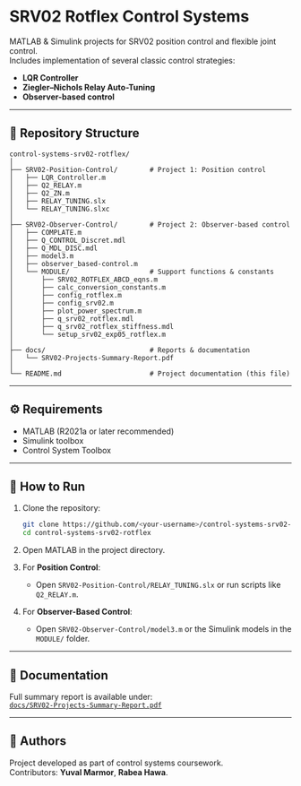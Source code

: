 # SRV02 Rotflex Control Systems

MATLAB & Simulink projects for SRV02 position control and flexible joint control.  
Includes implementation of several classic control strategies:

- **LQR Controller**  
- **Ziegler–Nichols Relay Auto-Tuning**  
- **Observer-based control**

---

## 📂 Repository Structure

```
control-systems-srv02-rotflex/
│
├── SRV02-Position-Control/        # Project 1: Position control
│   ├── LQR_Controller.m
│   ├── Q2_RELAY.m
│   ├── Q2_ZN.m
│   ├── RELAY_TUNING.slx
│   └── RELAY_TUNING.slxc
│
├── SRV02-Observer-Control/        # Project 2: Observer-based control
│   ├── COMPLATE.m
│   ├── Q_CONTROL_Discret.mdl
│   ├── Q_MDL_DISC.mdl
│   ├── model3.m
│   ├── observer_based-control.m
│   └── MODULE/                    # Support functions & constants
│       ├── SRV02_ROTFLEX_ABCD_eqns.m
│       ├── calc_conversion_constants.m
│       ├── config_rotflex.m
│       ├── config_srv02.m
│       ├── plot_power_spectrum.m
│       ├── q_srv02_rotflex.mdl
│       ├── q_srv02_rotflex_stiffness.mdl
│       └── setup_srv02_exp05_rotflex.m
│
├── docs/                          # Reports & documentation
│   └── SRV02-Projects-Summary-Report.pdf
│
└── README.md                      # Project documentation (this file)
```

---

## ⚙️ Requirements

- MATLAB (R2021a or later recommended)  
- Simulink toolbox  
- Control System Toolbox  

---

## 🚀 How to Run

1. Clone the repository:
   ```bash
   git clone https://github.com/<your-username>/control-systems-srv02-rotflex.git
   cd control-systems-srv02-rotflex
   ```

2. Open MATLAB in the project directory.

3. For **Position Control**:
   - Open `SRV02-Position-Control/RELAY_TUNING.slx` or run scripts like `Q2_RELAY.m`.

4. For **Observer-Based Control**:
   - Open `SRV02-Observer-Control/model3.m` or the Simulink models in the `MODULE/` folder.

---

## 📑 Documentation

Full summary report is available under:  
[`docs/SRV02-Projects-Summary-Report.pdf`](docs/SRV02-Projects-Summary-Report.pdf)

---

## 👥 Authors

Project developed as part of control systems coursework.  
Contributors: **Yuval Marmor**, **Rabea Hawa**.  
